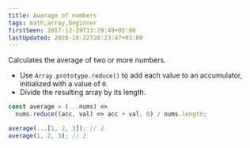```yaml
---
title: Average of numbers
tags: math,array,beginner
firstSeen: 2017-12-29T13:29:49+02:00
lastUpdated: 2020-10-22T20:23:47+03:00
---
```


Calculates the average of two or more numbers.

- Use `Array.prototype.reduce()` to add each value to an accumulator, initialized with a value of `0`.
- Divide the resulting array by its length.

```js
const average = (...nums) =>
  nums.reduce((acc, val) => acc + val, 0) / nums.length;
```

```js
average(...[1, 2, 3]); // 2
average(1, 2, 3); // 2
```
